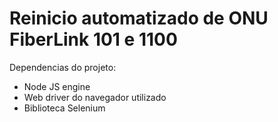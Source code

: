 <h1>Reinicio automatizado de ONU FiberLink 101 e 1100</h1>
<p>Dependencias do projeto:</p>
<ul>
  <li>Node JS engine</li>
  <li>Web driver do navegador utilizado</li>
  <li>Biblioteca Selenium</li>
</ul>
  
  
